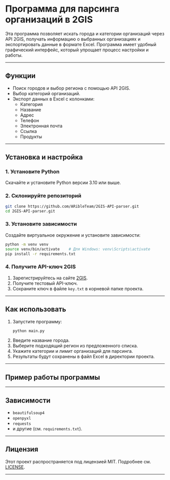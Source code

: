 # **Программа для парсинга организаций в 2GIS**  

Эта программа позволяет искать города и категории организаций через API 2GIS, получать информацию о выбранных организациях и экспортировать данные в формате Excel. Программа имеет удобный графический интерфейс, который упрощает процесс настройки и работы.  

---

## **Функции**  
- Поиск городов и выбор региона с помощью API 2GIS.  
- Выбор категорий организаций.  
- Экспорт данных в Excel с колонками:  
  - Категория  
  - Название  
  - Адрес  
  - Телефон  
  - Электронная почта  
  - Ссылка  
  - Продукты  

---

## **Установка и настройка**  

### 1. Установите Python  
Скачайте и установите Python версии 3.10 или выше.  

### 2. Склонируйте репозиторий  
```bash  
git clone https://github.com/ARibleTeam/2GIS-API-parser.git
cd 2GIS-API-parser.git  
```  

### 3. Установите зависимости  
Создайте виртуальное окружение и установите зависимости:  
```bash  
python -m venv venv  
source venv/bin/activate    # Для Windows: venv\Scripts\activate  
pip install -r requirements.txt  
```  

### 4. Получите API-ключ 2GIS  
1. Зарегистрируйтесь на сайте [2GIS](https://dev.2gis.ru/).  
2. Получите тестовый API-ключ.  
3. Сохраните ключ в файле `key.txt` в корневой папке проекта.  

---

## **Как использовать**  

1. Запустите программу:  
   ```bash  
   python main.py  
   ```  
2. Введите название города.  
3. Выберите подходящий регион из предложенного списка.  
4. Укажите категории и лимит организаций для парсинга.    
5. Результаты будут сохранены в файл Excel в директории проекта.  

---

## **Пример работы программы**  

---

## **Зависимости**  
- `beautifulsoup4`  
- `openpyxl`  
- `requests`  
- и другие (см. `requirements.txt`).  

---

## **Лицензия**  
Этот проект распространяется под лицензией MIT. Подробнее см. [LICENSE](LICENSE).  

---
